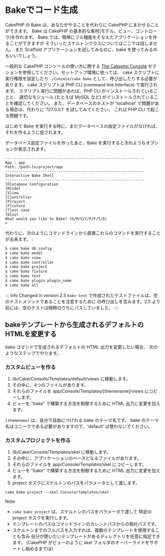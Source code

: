 # Bakeでコード生成

CakePHP の Bake は、あなたがやることを代わりに CakePHP にまかせることができます。
Bake は CakePHP の基本的な素材(モデル、ビュー、コントローラ)を作れます。
Bake では、簡単にフル機能をそなえたアプリケーションを作ることができますが
そういったスケルトンクラスについてはここでは話しません。
また Scaffold アプリケーションを試してみるのに、bake を使ってみるのもいいでしょう。

一般的な CakePHP コンソールの使い方に関する [The Cakephp Console](../console-and-shells#the-cakephp-console)
セクションを参照してください。セットアップ環境に依っては、 cake スクリプトに
実行権限を設定したり `./Console/cake bake` として、呼び出したりする必要があります。
cake スクリプトは PHP CLI (command line interface) で実行されます。
スクリプト実行に問題があれば、PHP CLI がインストールされていることと、
適切なモジュール (たとえば MySQL など) がインストールされていることを確認してください。
また、データベースのホストが 'localhost' で問題がある場合は、代わりに
'127.0.0.1' を試してみてください。 これは PHP CLI で起こる問題です。

はじめて Bake を実行する時に、まだデータベースの設定ファイルがなければ、
それを作るように促されます。

データベース設定ファイルを作ったあと、Bake を実行すると次のようなオプションが表示されます。

    ---------------------------------------------------------------
    App : app
    Path: /path-to/project/app
    ---------------------------------------------------------------
    Interactive Bake Shell
    ---------------------------------------------------------------
    [D]atabase Configuration
    [M]odel
    [V]iew
    [C]ontroller
    [P]roject
    [F]ixture
    [T]est case
    [Q]uit
    What would you like to Bake? (D/M/V/C/P/F/T/Q)
    >

代わりに、次のようにコマンドラインから直接これらのコマンドを実行することが出来ます。 :

``` bash
$ cake bake db_config
$ cake bake model
$ cake bake view
$ cake bake controller
$ cake bake project
$ cake bake fixture
$ cake bake test
$ cake bake plugin plugin_name
$ cake bake all
```

::: info Changed in version 2.5
`bake test` で作成されたテストファイルは、空のテストメソッドであることを注意するために  の呼び出しを含みます。2.5 より前には、空のテストは暗黙のうちにパスしていました。
:::

## bakeテンプレートから生成されるデフォルトのHTMLを変更する

bake コマンドで生成されるデフォルトの HTML 出力を変更したい場合、
次のようなステップでやります。

### カスタムビューを作る

1.  lib/Cake/Console/Templates/default/views に移動します。
2.  その中に、4つのファイルがあります。
3.  それらのファイルを app/Console/Templates/\[themename\]/views にコピーします。
4.  ビューを "bake" で構築する方法を制御するために HTML 出力に変更を加えます。

`[themename]` は、自分で自由につけれる bake のテーマ名です。
bake のテーマ名はユニークである必要がありますので、'default' は使わないでください。

### カスタムプロジェクトを作る

1.  lib/Cake/Console/Templates/skel に移動します。
2.  その中に、アプリケーションのベースとなるファイルがあります。
3.  それらのファイルを app/Console/Templates/skel にコピーします。
4.  ビューを "bake" で構築する方法を制御するために HTML 出力に変更を加えます。
5.  project タスクにスケルトンのパスをパラメータとして渡します。

<!-- -->

    cake bake project --skel Console/Templates/skel

<div class="note">

<div class="title">

Note

</div>

- `cake bake project` は、スケルトンのパスをパラメータで渡して
  特定の project タスクを実行します。
- テンプレートのパスはコマンドラインのカレントパスからの相対パスです。
- スケルトンまでのフルパスを入力すれば、複数のテンプレートを使用することも含み
  自分が使いたいテンプレートがあるディレクトリを任意に指定できます。
  (CakePHP がビューのように skel フォルダのオーバーライドをサポートし始めるまでは)

</div>
